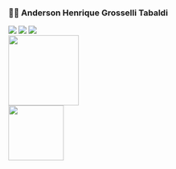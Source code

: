 ### 🤵🏻‍ Anderson Henrique Grosselli Tabaldi


<div> 
  <a href="https://t.me/andersontabaldi" target="_blank"><img src="https://img.shields.io/badge/Telegram-2CA5E0?style=for-the-badge&logo=telegram&logoColor=white" target="_blank"></a>
  <a href="https://instagram.com/ander_tabaldi/" target="_blank"><img src="https://img.shields.io/badge/-Instagram-%23E4405F?style=for-the-badge&logo=instagram&logoColor=white" target="_blank"></a>
  <a href = "mailto:contatoandersontabaldi@gmail.com"><img src="https://img.shields.io/badge/-Gmail-%23333?style=for-the-badge&logo=gmail&logoColor=white" target="_blank"></a>
</div>

<div >
  <a href="https://github.com/tabaldii">
  <img height="140em" src="https://github-readme-stats.vercel.app/api?username=tabaldii&show_icons=true&theme=tokyonight&include_all_commits=true&count_private=true"/>
  <br>
  <img height="110em" src="https://github-readme-stats.vercel.app/api/top-langs/?username=tabaldii&layout=compact&langs_count=7&theme=tokyonight"/>
</div>
  

